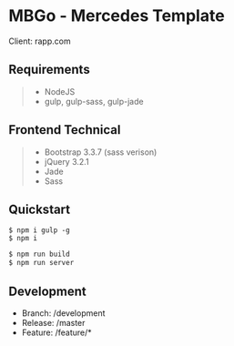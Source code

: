 MBGo - Mercedes Template
====================
Client: rapp.com
## Requirements

> - NodeJS 
> - gulp, gulp-sass, gulp-jade

## Frontend Technical
> - Bootstrap 3.3.7 (sass verison)
> - jQuery 3.2.1
> - Jade
> - Sass

## Quickstart
``` 
$ npm i gulp -g
$ npm i
```
```bash
$ npm run build
$ npm run server
```

## Development
+ Branch: /development
+ Release: /master
+ Feature: /feature/*
